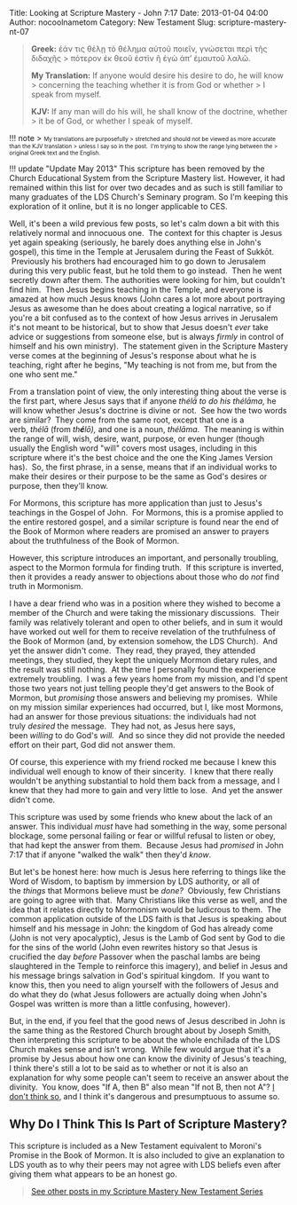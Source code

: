 Title: Looking at Scripture Mastery - John 7:17
Date: 2013-01-04 04:00
Author: nocoolnametom
Category: New Testament
Slug: scripture-mastery-nt-07

> **Greek:** ἐάν τις θέλῃ τὸ θέλημα αὐτοῦ ποιεῖν, γνώσεται περὶ τῆς
> διδαχῆς >  πότερον ἐκ θεοῦ ἐστὶν ἢ ἐγὼ ἀπ’ ἐμαυτοῦ λαλῶ.
>
> **My Translation:** If anyone would desire his desire to do, he will
> know >  concerning the teaching whether it is from God or whether >  I speak from myself.
>
> **KJV:** If any man will do his will, he shall know of the doctrine,
> whether >  it be of God, or whether I speak of myself.<!--more-->

!!! note
    > <span style="font-size: x-small;">My translations are purposefully
    > stretched and should not be viewed as more accurate than the KJV translation
    > unless I say so in the post.  I'm trying to show the range lying between the
    > original Greek text and the English.</span>

!!! update "Update May 2013"
    This scripture has been removed by the Church Educational System from
    the Scripture Mastery list. However, it had remained within this list for
    over two decades and as such is still familiar to many graduates of the LDS
    Church's Seminary program. So I'm keeping this exploration of it online, but it
    is no longer applicable to CES.

Well, it's been a wild previous few posts, so let's calm down a bit with
this relatively normal and innocuous one.  The context for this chapter is
Jesus yet again speaking (seriously, he barely does anything else in John's
gospel), this time in the Temple at Jerusalem during the Feast of Sukkōt.  Previously
his brothers had encouraged him to go down to Jerusalem during this very
public feast, but he told them to go instead.  Then he went secretly down
after them. The authorities were looking for him, but couldn't find him.  Then
Jesus begins teaching in the Temple, and everyone is amazed at how much Jesus knows
(John cares a lot more about portraying Jesus as awesome than he does about
creating a logical narrative, so if you're a bit confused as to the context of how
Jesus arrives in Jerusalem it's not meant to be historical, but to show that
Jesus doesn't *ever* take advice or suggestions from someone else, but is
always *firmly* in control of himself and his own ministry).  The statement
given in the Scripture Mastery verse comes at the beginning of Jesus's response
about what he is teaching, right after he begins, "My teaching is not from
me, but from the one who sent me."

From a translation point of view, the only interesting thing about the
verse is the first part, where Jesus says that if anyone *thélā *to do
his* thélāma,* he will know whether Jesus's doctrine is divine or not.  See how the two
words are similar?  They come from the same root, except that one is a
verb, *thélā* (from *th**é**lō),* and one is a noun, *thélāma*.  The meaning is within the
range of will, wish, desire, want, purpose, or even hunger (though usually the
English word "will" covers most usages, including in this scripture where it's
the best choice and the one the King James Version has).  So, the first phrase,
in a sense, means that if an individual works to make their desires or their
purpose to be the same as God's desires or purpose, then they'll know.

For Mormons, this scripture has more application than just to Jesus's
teachings in the Gospel of John.  For Mormons, this is a promise applied to the
entire restored gospel, and a similar scripture is found near the end of the
Book of Mormon where readers are promised an answer to prayers about the
truthfulness of the Book of Mormon.

However, this scripture introduces an important, and personally
troubling, aspect to the Mormon formula for finding truth.  If this scripture is
inverted, then it provides a ready answer to objections about those who
do *not* find truth in Mormonism.

I have a dear friend who was in a position where they wished to become a
member of the Church and were taking the missionary discussions.  Their family
was relatively tolerant and open to other beliefs, and in sum it would have
worked out well for them to receive revelation of the truthfulness of the Book
of Mormon (and, by extension somehow, the LDS Church).  And yet the answer
didn't come.  They read, they prayed, they attended meetings, they studied,
they kept the uniquely Mormon dietary rules, and the result was still nothing.
 At the time I personally found the experience extremely troubling.  I was a
few years home from my mission, and I'd spent those two years not just telling
people they'd get answers to the Book of Mormon, but *promising* those answers
and believing my promises.  While on my mission similar experiences had
occurred, but I, like most Mormons, had an answer for those previous situations:
the individuals had not truly *desired* the message.  They had not, as
Jesus here says, been *willing* to do God's *will.*  And so since they did not
provide the needed effort on their part, God did not answer them.

Of course, this experience with my friend rocked me because I knew this individual well enough to know of their sincerity.  I knew that there
really wouldn't be anything substantial to hold them back from a message, and
I knew that they had more to gain and very little to lose.  And yet the answer
didn't come.

This scripture was used by some friends who knew about the lack of an
answer. This individual *must* have had something in the way, some personal
blockage, some personal failing or fear or willful refusal to listen or obey,
that had kept the answer from them.  Because Jesus had *promised* in John 7:17
that if anyone "walked the walk" then they'd *know*.

But let's be honest here: how much is Jesus here referring to things
like the Word of Wisdom, to baptism by immersion by LDS authority, or all of
the *things* that Mormons believe must be *done?*  Obviously, few Christians are
going to agree with that.  Many Christians like this verse as well, and the idea
that it relates directly to Mormonism would be ludicrous to them.  The common application outside of the LDS faith is that Jesus is speaking about
himself and his message in John: the kingdom of God has already come (John is not
very apocalyptic), Jesus is the Lamb of God sent by God to die for the sins
of the world (John even rewrites history so that Jesus is crucified the
day *before* Passover when the paschal lambs are being slaughtered in the Temple to
reinforce this imagery), and belief in Jesus and his message brings salvation in
God's spiritual kingdom.  If you want to know this, then you need to align
yourself with the followers of Jesus and do what they do (what Jesus followers
are actually doing when John's Gospel was written is more than a little
confusing, however).

But, in the end, if you feel that the good news of Jesus described in
John is the same thing as the Restored Church brought about by Joseph Smith,
then interpreting this scripture to be about the whole enchilada of the LDS
Church makes sense and isn't wrong.  While few would argue that it's a promise
by Jesus about how one can know the divinity of Jesus's teaching, I think
there's still a lot to be said as to whether or not it is also an explanation for why
some people can't seem to receive an answer about the divinity.  You know,
does "If A, then B" also mean "If not B, then not A"? [I don't think so][], and I think it's dangerous and presumptuous to assume so.

Why Do I Think This Is Part of Scripture Mastery?
-------------------------------------------------

This scripture is included as a New Testament equivalent to Moroni's
Promise in the Book of Mormon. It is also included to give an explanation to LDS
youth as to why their peers may not agree with LDS beliefs even after giving
them what appears to be an honest go.

> [See other posts in my Scripture Mastery New Testament Series][]

  [I don't think so]: http://en.wikipedia.org/wiki/Denying_the_antecedent
  [See other posts in my Scripture Mastery New Testament Series]: |filename|scripture-mastery-new-testament.md "Scripture Mastery: New Testament"
